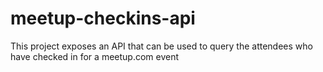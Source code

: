 # meetup-checkins-api
This project exposes an API that can be used to query the attendees who have checked in for a meetup.com event
